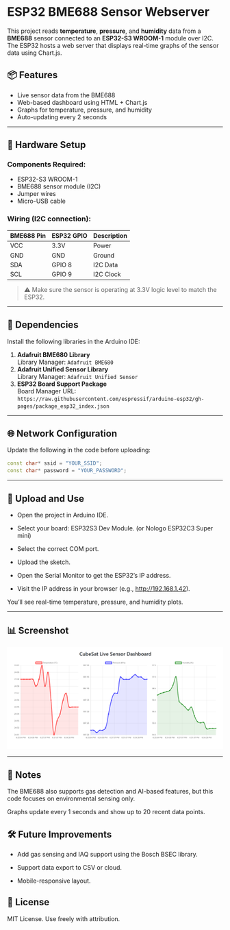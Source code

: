 # ESP32 BME688 Sensor Webserver

This project reads **temperature**, **pressure**, and **humidity** data from a **BME688** sensor connected to an **ESP32-S3 WROOM-1** module over I2C. The ESP32 hosts a web server that displays real-time graphs of the sensor data using Chart.js.

## 📦 Features

- Live sensor data from the BME688
- Web-based dashboard using HTML + Chart.js
- Graphs for temperature, pressure, and humidity
- Auto-updating every 2 seconds

---

## 🔧 Hardware Setup

### Components Required:
- ESP32-S3 WROOM-1
- BME688 sensor module (I2C)
- Jumper wires
- Micro-USB cable

### Wiring (I2C connection):

| BME688 Pin | ESP32 GPIO | Description    |
|------------|------------|----------------|
| VCC        | 3.3V       | Power          |
| GND        | GND        | Ground         |
| SDA        | GPIO 8     | I2C Data       |
| SCL        | GPIO 9     | I2C Clock      |

> ⚠️ Make sure the sensor is operating at 3.3V logic level to match the ESP32.

---

## 🧰 Dependencies

Install the following libraries in the Arduino IDE:

1. **Adafruit BME680 Library**  
   Library Manager: `Adafruit BME680`
2. **Adafruit Unified Sensor Library**  
   Library Manager: `Adafruit Unified Sensor`
3. **ESP32 Board Support Package**  
   Board Manager URL: `https://raw.githubusercontent.com/espressif/arduino-esp32/gh-pages/package_esp32_index.json`

---

## 🌐 Network Configuration

Update the following in the code before uploading:

```cpp
const char* ssid = "YOUR_SSID";
const char* password = "YOUR_PASSWORD";
```

---

## 🚀 Upload and Use

- Open the project in Arduino IDE.

- Select your board: ESP32S3 Dev Module. (or Nologo ESP32C3 Super mini)

- Select the correct COM port.

- Upload the sketch.

- Open the Serial Monitor to get the ESP32’s IP address.

- Visit the IP address in your browser (e.g., http://192.168.1.42).

You’ll see real-time temperature, pressure, and humidity plots.

--- 

## 📊 Screenshot
![Sensor Data Dashboard](sensor_data.png)

---

## 🧠 Notes
The BME688 also supports gas detection and AI-based features, but this code focuses on environmental sensing only.

Graphs update every 1 seconds and show up to 20 recent data points.

## 🛠 Future Improvements
- Add gas sensing and IAQ support using the Bosch BSEC library.

- Support data export to CSV or cloud.

- Mobile-responsive layout.

## 📝 License
MIT License. Use freely with attribution.